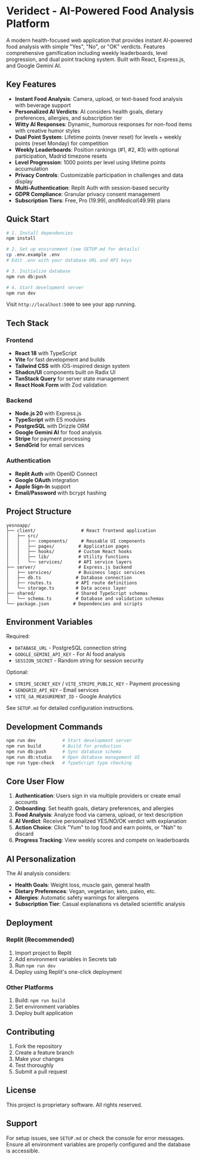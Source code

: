 # Veridect - AI-Powered Food Analysis Platform

A modern health-focused web application that provides instant AI-powered food analysis with simple "Yes", "No", or "OK" verdicts. Features comprehensive gamification including weekly leaderboards, level progression, and dual point tracking system. Built with React, Express.js, and Google Gemini AI.

## Key Features

- **Instant Food Analysis**: Camera, upload, or text-based food analysis with beverage support
- **Personalized AI Verdicts**: AI considers health goals, dietary preferences, allergies, and subscription tier
- **Witty AI Responses**: Dynamic, humorous responses for non-food items with creative humor styles
- **Dual Point System**: Lifetime points (never reset) for levels + weekly points (reset Monday) for competition
- **Weekly Leaderboards**: Position rankings (#1, #2, #3) with optional participation, Madrid timezone resets
- **Level Progression**: 1000 points per level using lifetime points accumulation
- **Privacy Controls**: Customizable participation in challenges and data display
- **Multi-Authentication**: Replit Auth with session-based security
- **GDPR Compliance**: Granular privacy consent management
- **Subscription Tiers**: Free, Pro ($19.99), and Medical ($49.99) plans

## Quick Start

```bash
# 1. Install dependencies
npm install

# 2. Set up environment (see SETUP.md for details)
cp .env.example .env
# Edit .env with your database URL and API keys

# 3. Initialize database
npm run db:push

# 4. Start development server
npm run dev
```

Visit `http://localhost:5000` to see your app running.

## Tech Stack

### Frontend
- **React 18** with TypeScript
- **Vite** for fast development and builds
- **Tailwind CSS** with iOS-inspired design system
- **Shadcn/UI** components built on Radix UI
- **TanStack Query** for server state management
- **React Hook Form** with Zod validation

### Backend
- **Node.js 20** with Express.js
- **TypeScript** with ES modules
- **PostgreSQL** with Drizzle ORM
- **Google Gemini AI** for food analysis
- **Stripe** for payment processing
- **SendGrid** for email services

### Authentication
- **Replit Auth** with OpenID Connect
- **Google OAuth** integration
- **Apple Sign-In** support
- **Email/Password** with bcrypt hashing

## Project Structure

```
yesnoapp/
├── client/                 # React frontend application
│   ├── src/
│   │   ├── components/     # Reusable UI components
│   │   ├── pages/         # Application pages
│   │   ├── hooks/         # Custom React hooks
│   │   ├── lib/           # Utility functions
│   │   └── services/      # API service layers
├── server/                # Express.js backend
│   ├── services/          # Business logic services
│   ├── db.ts             # Database connection
│   ├── routes.ts         # API route definitions
│   └── storage.ts        # Data access layer
├── shared/               # Shared TypeScript schemas
│   └── schema.ts         # Database and validation schemas
└── package.json         # Dependencies and scripts
```

## Environment Variables

Required:
- `DATABASE_URL` - PostgreSQL connection string
- `GOOGLE_GEMINI_API_KEY` - For AI food analysis
- `SESSION_SECRET` - Random string for session security

Optional:
- `STRIPE_SECRET_KEY` / `VITE_STRIPE_PUBLIC_KEY` - Payment processing
- `SENDGRID_API_KEY` - Email services
- `VITE_GA_MEASUREMENT_ID` - Google Analytics

See `SETUP.md` for detailed configuration instructions.

## Development Commands

```bash
npm run dev          # Start development server
npm run build        # Build for production
npm run db:push      # Sync database schema
npm run db:studio    # Open database management UI
npm run type-check   # TypeScript type checking
```

## Core User Flow

1. **Authentication**: Users sign in via multiple providers or create email accounts
2. **Onboarding**: Set health goals, dietary preferences, and allergies
3. **Food Analysis**: Analyze food via camera, upload, or text description
4. **AI Verdict**: Receive personalized YES/NO/OK verdict with explanation
5. **Action Choice**: Click "Yum" to log food and earn points, or "Nah" to discard
6. **Progress Tracking**: View weekly scores and compete on leaderboards

## AI Personalization

The AI analysis considers:
- **Health Goals**: Weight loss, muscle gain, general health
- **Dietary Preferences**: Vegan, vegetarian, keto, paleo, etc.
- **Allergies**: Automatic safety warnings for allergens
- **Subscription Tier**: Casual explanations vs detailed scientific analysis

## Deployment

### Replit (Recommended)
1. Import project to Replit
2. Add environment variables in Secrets tab
3. Run `npm run dev`
4. Deploy using Replit's one-click deployment

### Other Platforms
1. Build: `npm run build`
2. Set environment variables
3. Deploy built application

## Contributing

1. Fork the repository
2. Create a feature branch
3. Make your changes
4. Test thoroughly
5. Submit a pull request

## License

This project is proprietary software. All rights reserved.

## Support

For setup issues, see `SETUP.md` or check the console for error messages. Ensure all environment variables are properly configured and the database is accessible.